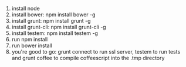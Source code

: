 1. install node
2. install bower: npm install bower -g
3. install grunt: npm install grunt -g
4. install grunt-cli: npm install grunt-cli -g
5. install testem: npm install testem -g
6. run npm install
7. run bower install
8. you're good to go: grunt connect to run ssl server, testem to run tests and grunt coffee to compile coffeescript into the .tmp directory

